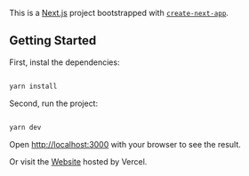 This is a [Next.js](https://nextjs.org) project bootstrapped with [`create-next-app`](https://github.com/vercel/next.js/tree/canary/packages/create-next-app).

## Getting Started

First, instal the dependencies:
```bash

yarn install

```

Second, run the project:
```bash

yarn dev

```

Open [http://localhost:3000](http://localhost:3000) with your browser to see the result.

Or visit the [Website](https://star-wars-factored.vercel.app/) hosted by Vercel.
